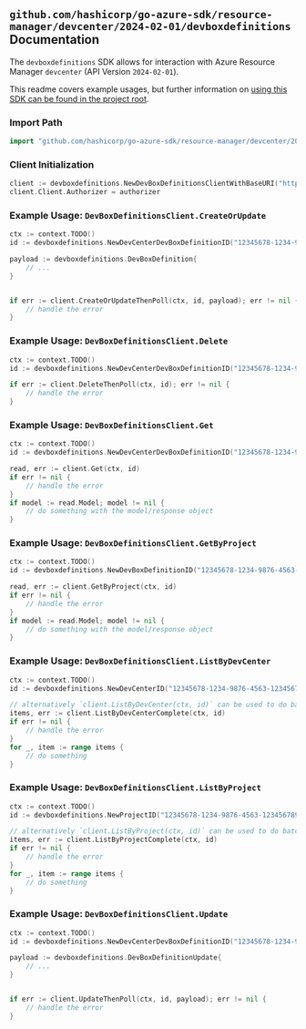
## `github.com/hashicorp/go-azure-sdk/resource-manager/devcenter/2024-02-01/devboxdefinitions` Documentation

The `devboxdefinitions` SDK allows for interaction with Azure Resource Manager `devcenter` (API Version `2024-02-01`).

This readme covers example usages, but further information on [using this SDK can be found in the project root](https://github.com/hashicorp/go-azure-sdk/tree/main/docs).

### Import Path

```go
import "github.com/hashicorp/go-azure-sdk/resource-manager/devcenter/2024-02-01/devboxdefinitions"
```


### Client Initialization

```go
client := devboxdefinitions.NewDevBoxDefinitionsClientWithBaseURI("https://management.azure.com")
client.Client.Authorizer = authorizer
```


### Example Usage: `DevBoxDefinitionsClient.CreateOrUpdate`

```go
ctx := context.TODO()
id := devboxdefinitions.NewDevCenterDevBoxDefinitionID("12345678-1234-9876-4563-123456789012", "example-resource-group", "devCenterValue", "devBoxDefinitionValue")

payload := devboxdefinitions.DevBoxDefinition{
	// ...
}


if err := client.CreateOrUpdateThenPoll(ctx, id, payload); err != nil {
	// handle the error
}
```


### Example Usage: `DevBoxDefinitionsClient.Delete`

```go
ctx := context.TODO()
id := devboxdefinitions.NewDevCenterDevBoxDefinitionID("12345678-1234-9876-4563-123456789012", "example-resource-group", "devCenterValue", "devBoxDefinitionValue")

if err := client.DeleteThenPoll(ctx, id); err != nil {
	// handle the error
}
```


### Example Usage: `DevBoxDefinitionsClient.Get`

```go
ctx := context.TODO()
id := devboxdefinitions.NewDevCenterDevBoxDefinitionID("12345678-1234-9876-4563-123456789012", "example-resource-group", "devCenterValue", "devBoxDefinitionValue")

read, err := client.Get(ctx, id)
if err != nil {
	// handle the error
}
if model := read.Model; model != nil {
	// do something with the model/response object
}
```


### Example Usage: `DevBoxDefinitionsClient.GetByProject`

```go
ctx := context.TODO()
id := devboxdefinitions.NewDevBoxDefinitionID("12345678-1234-9876-4563-123456789012", "example-resource-group", "projectValue", "devBoxDefinitionValue")

read, err := client.GetByProject(ctx, id)
if err != nil {
	// handle the error
}
if model := read.Model; model != nil {
	// do something with the model/response object
}
```


### Example Usage: `DevBoxDefinitionsClient.ListByDevCenter`

```go
ctx := context.TODO()
id := devboxdefinitions.NewDevCenterID("12345678-1234-9876-4563-123456789012", "example-resource-group", "devCenterValue")

// alternatively `client.ListByDevCenter(ctx, id)` can be used to do batched pagination
items, err := client.ListByDevCenterComplete(ctx, id)
if err != nil {
	// handle the error
}
for _, item := range items {
	// do something
}
```


### Example Usage: `DevBoxDefinitionsClient.ListByProject`

```go
ctx := context.TODO()
id := devboxdefinitions.NewProjectID("12345678-1234-9876-4563-123456789012", "example-resource-group", "projectValue")

// alternatively `client.ListByProject(ctx, id)` can be used to do batched pagination
items, err := client.ListByProjectComplete(ctx, id)
if err != nil {
	// handle the error
}
for _, item := range items {
	// do something
}
```


### Example Usage: `DevBoxDefinitionsClient.Update`

```go
ctx := context.TODO()
id := devboxdefinitions.NewDevCenterDevBoxDefinitionID("12345678-1234-9876-4563-123456789012", "example-resource-group", "devCenterValue", "devBoxDefinitionValue")

payload := devboxdefinitions.DevBoxDefinitionUpdate{
	// ...
}


if err := client.UpdateThenPoll(ctx, id, payload); err != nil {
	// handle the error
}
```
